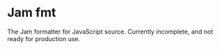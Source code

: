 # Jam fmt

The Jam formatter for JavaScript source.
Currently incomplete, and not ready for production use.

